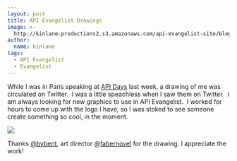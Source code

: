 ```yaml
---
layout: post
title: API Evangelist Drawings
image: >-
  http://kinlane-productions2.s3.amazonaws.com/api-evangelist-site/blog/kin-lane-drawing.jpg
author:
  name: kinlane
tags:
  - API Evangelist
  - Evangelist
---
```

While I was in Paris speaking at [API Days](http://apidays.io "API Days") last week, a drawing of me was circulated on Twitter.  I was a little speachless when I saw them on Twitter.  I am always looking for new graphics to use in API Evangelist.  I worked for hours to come up with the logo I have, so I was stoked to see someone create something so cool, in the moment.

![](https://s3.amazonaws.com/kinlane-productions2/api-evangelist/kin-lane-drawing.jpg)

Thanks [@bybent](https://twitter.com/bybent), art director @[fabernovel](https://twitter.com/fabernovel) for the drawing. I appreciate the work!